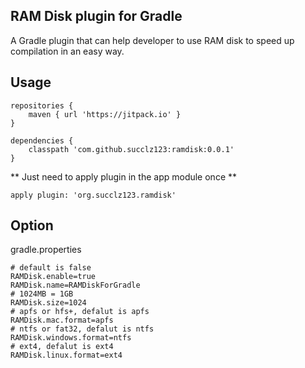 ## RAM Disk plugin for Gradle

A Gradle plugin that can help developer to use RAM disk to speed up compilation in an easy way.

## Usage

~~~
repositories {
    maven { url 'https://jitpack.io' }
}
~~~

~~~
dependencies {
    classpath 'com.github.succlz123:ramdisk:0.0.1'
}
~~~

** Just need to apply plugin in the app module once **
~~~
apply plugin: 'org.succlz123.ramdisk'
~~~

## Option

gradle.properties

~~~
# default is false
RAMDisk.enable=true
RAMDisk.name=RAMDiskForGradle
# 1024MB = 1GB
RAMDisk.size=1024
# apfs or hfs+, defalut is apfs
RAMDisk.mac.format=apfs
# ntfs or fat32, defalut is ntfs
RAMDisk.windows.format=ntfs
# ext4, defalut is ext4
RAMDisk.linux.format=ext4
~~~

